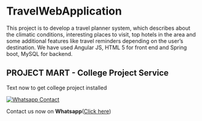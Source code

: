 # TravelWebApplication
This project is to develop a travel planner system, which describes about the climatic conditions, interesting places to visit, top hotels in the area and some additional features like travel reminders depending on the user’s destination. We have used Angular JS, HTML 5 for front end and Spring boot, MySQL for backend.

## PROJECT MART - College Project Service

Text now to get college project installed

[![Whatsapp Contact](https://www.projectmart.in/_next/static/media/Logo.99b856f5.svg)](https://api.whatsapp.com/send?phone=917676409450&text=Could%20you%20help%20me%20complete%20my%20college%20project%3F)

Contact us now on **Whatsapp**([Click here](https://api.whatsapp.com/send?phone=917676409450&text=Could%20you%20help%20me%20complete%20my%20college%20project%3F))